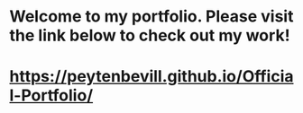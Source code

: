 # Welcome to my portfolio. Please visit the link below to check out my work!
#
# https://peytenbevill.github.io/Official-Portfolio/